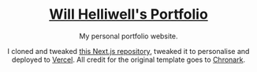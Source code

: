 <div align="center">
    <a href="[https://chronark.com](https://portfolio-nxr4gtcff-will-helliwell.vercel.app/)"><h1 align="center">Will Helliwell's Portfolio</h1></a>

My personal portfolio website.

I cloned and tweaked [this Next.js repository](https://vercel.com/templates/next.js/nextjs-portfolio-pageview-counter), tweaked it to personalise and deployed to [Vercel](https://vercel.com/). All credit for the original template goes to [Chronark](https://github.com/chronark).

</div>

<br/>
